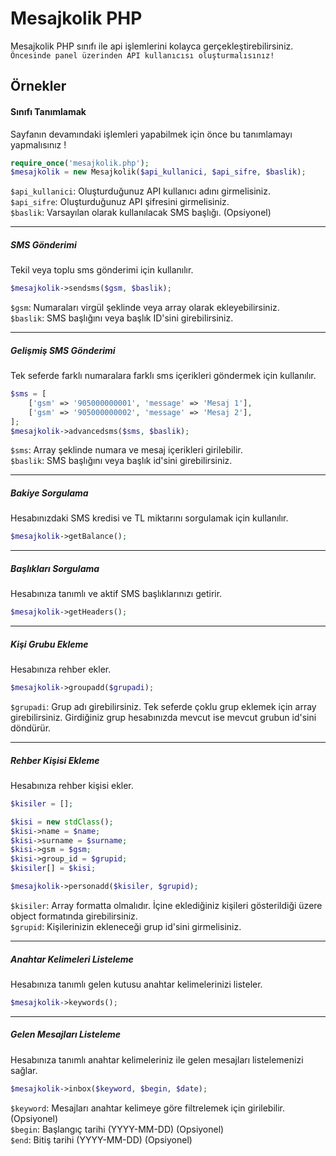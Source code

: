 # Mesajkolik PHP
Mesajkolik PHP sınıfı ile api işlemlerini kolayca gerçekleştirebilirsiniz.  
`Öncesinde panel üzerinden API kullanıcısı oluşturmalısınız!`

## Örnekler

#### Sınıfı Tanımlamak
Sayfanın devamındaki işlemleri yapabilmek için önce bu tanımlamayı yapmalısınız !
```php
require_once('mesajkolik.php');
$mesajkolik = new Mesajkolik($api_kullanici, $api_sifre, $baslik);
```
`$api_kullanici`: Oluşturduğunuz API kullanıcı adını girmelisiniz.  
`$api_sifre`: Oluşturduğunuz API şifresini girmelisiniz.  
`$baslik`: Varsayılan olarak kullanılacak SMS başlığı. (Opsiyonel)  

------------

##### SMS Gönderimi
Tekil veya toplu sms gönderimi için kullanılır.
```php
$mesajkolik->sendsms($gsm, $baslik);
```
`$gsm`: Numaraları virgül şeklinde veya array olarak ekleyebilirsiniz.  
`$baslik`: SMS başlığını veya başlık ID'sini girebilirsiniz.  

------------

##### Gelişmiş SMS Gönderimi
Tek seferde farklı numaralara farklı sms içerikleri göndermek için kullanılır.
```php
$sms = [
    ['gsm' => '905000000001', 'message' => 'Mesaj 1'],
    ['gsm' => '905000000002', 'message' => 'Mesaj 2'],
];
$mesajkolik->advancedsms($sms, $baslik);
```
`$sms`: Array şeklinde numara ve mesaj içerikleri girilebilir.  
`$baslik`: SMS başlığını veya başlık id'sini girebilirsiniz.  

------------

##### Bakiye Sorgulama
Hesabınızdaki SMS kredisi ve TL miktarını sorgulamak için kullanılır.
```php
$mesajkolik->getBalance();
```

------------

##### Başlıkları Sorgulama
Hesabınıza tanımlı ve aktif SMS başlıklarınızı getirir.
```php
$mesajkolik->getHeaders();
```

------------

##### Kişi Grubu Ekleme
Hesabınıza rehber ekler.
```php
$mesajkolik->groupadd($grupadi);
```
`$grupadi`: Grup adı girebilirsiniz. Tek seferde çoklu grup eklemek için array girebilirsiniz.
Girdiğiniz grup hesabınızda mevcut ise mevcut grubun id'sini döndürür.  

------------

##### Rehber Kişisi Ekleme
Hesabınıza rehber kişisi ekler.
```php
$kisiler = [];

$kisi = new stdClass();
$kisi->name = $name;
$kisi->surname = $surname;
$kisi->gsm = $gsm;
$kisi->group_id = $grupid;
$kisiler[] = $kisi;

$mesajkolik->personadd($kisiler, $grupid);
```
`$kisiler`: Array formatta olmalıdır. İçine eklediğiniz kişileri gösterildiği üzere object formatında girebilirsiniz.  
`$grupid`: Kişilerinizin ekleneceği grup id'sini girmelisiniz.  

------------

##### Anahtar Kelimeleri Listeleme
Hesabınıza tanımlı gelen kutusu anahtar kelimelerinizi listeler.
```php
$mesajkolik->keywords();
```

------------

##### Gelen Mesajları Listeleme
Hesabınıza tanımlı anahtar kelimeleriniz ile gelen mesajları listelemenizi sağlar.
```php
$mesajkolik->inbox($keyword, $begin, $date);
```
`$keyword`: Mesajları anahtar kelimeye göre filtrelemek için girilebilir. (Opsiyonel)  
`$begin`: Başlangıç tarihi (YYYY-MM-DD) (Opsiyonel)  
`$end`: Bitiş tarihi (YYYY-MM-DD) (Opsiyonel)  
